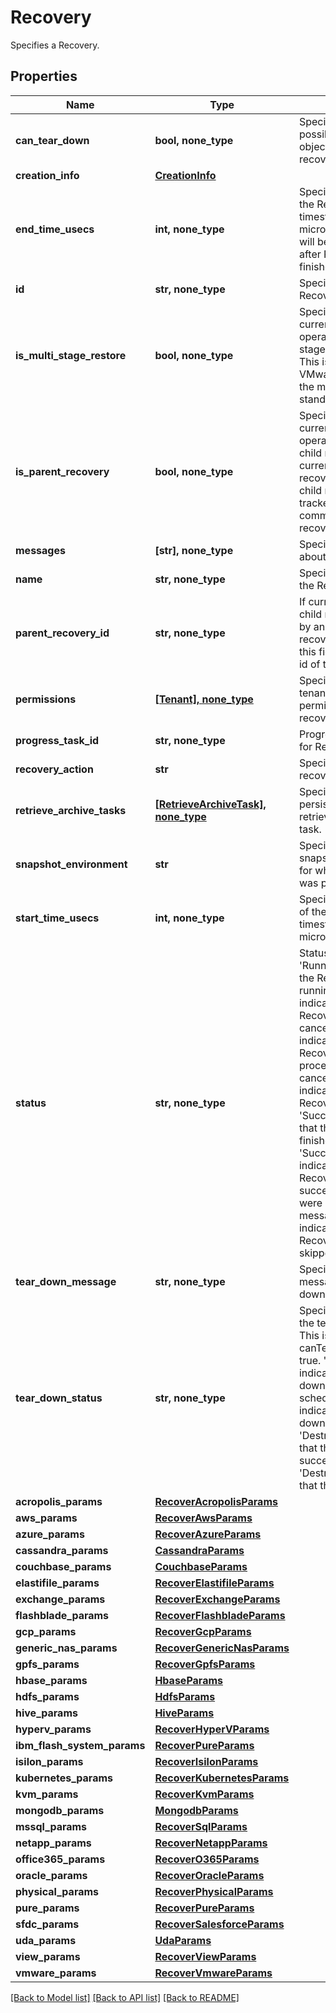 # Recovery

Specifies a Recovery.

## Properties
Name | Type | Description | Notes
------------ | ------------- | ------------- | -------------
**can_tear_down** | **bool, none_type** | Specifies whether it&#39;s possible to tear down the objects created by the recovery. | [optional] 
**creation_info** | [**CreationInfo**](CreationInfo.md) |  | [optional] 
**end_time_usecs** | **int, none_type** | Specifies the end time of the Recovery in Unix timestamp epoch in microseconds. This field will be populated only after Recovery is finished. | [optional] 
**id** | **str, none_type** | Specifies the id of the Recovery. | [optional] 
**is_multi_stage_restore** | **bool, none_type** | Specifies whether the current recovery operation is a multi-stage restore operation. This is currently used by VMware recoveres for the migration/hot-standby use case. | [optional] 
**is_parent_recovery** | **bool, none_type** | Specifies whether the current recovery operation has created child recoveries. This is currently used in SQL recovery where multiple child recoveries can be tracked under a common/parent recovery. | [optional] 
**messages** | **[str], none_type** | Specifies messages about the recovery. | [optional] 
**name** | **str, none_type** | Specifies the name of the Recovery. | [optional] 
**parent_recovery_id** | **str, none_type** | If current recovery is child recovery triggered by another parent recovery operation, then this field willt specify the id of the parent recovery. | [optional] 
**permissions** | [**[Tenant], none_type**](TenantInfo.md) | Specifies the list of tenants that have permissions for this recovery. | [optional] 
**progress_task_id** | **str, none_type** | Progress monitor task id for Recovery. | [optional] 
**recovery_action** | **str** | Specifies the type of recover action. | [optional] 
**retrieve_archive_tasks** | [**[RetrieveArchiveTask], none_type**](RetrieveArchiveTask.md) | Specifies the list of persistent state of a retrieve of an archive task. | [optional] 
**snapshot_environment** | **str** | Specifies the type of snapshot environment for which the Recovery was performed. | [optional] 
**start_time_usecs** | **int, none_type** | Specifies the start time of the Recovery in Unix timestamp epoch in microseconds. | [optional] 
**status** | **str, none_type** | Status of the Recovery. &#39;Running&#39; indicates that the Recovery is still running. &#39;Canceled&#39; indicates that the Recovery has been cancelled. &#39;Canceling&#39; indicates that the Recovery is in the process of being cancelled. &#39;Failed&#39; indicates that the Recovery has failed. &#39;Succeeded&#39; indicates that the Recovery has finished successfully. &#39;SucceededWithWarning&#39; indicates that the Recovery finished successfully, but there were some warning messages. &#39;Skipped&#39; indicates that the Recovery task was skipped. | [optional] 
**tear_down_message** | **str, none_type** | Specifies the error message about the tear down operation if it fails. | [optional] 
**tear_down_status** | **str, none_type** | Specifies the status of the tear down operation. This is only set when the canTearDown is set to true. &#39;DestroyScheduled&#39; indicates that the tear down is ready to schedule. &#39;Destroying&#39; indicates that the tear down is still running. &#39;Destroyed&#39; indicates that the tear down succeeded. &#39;DestroyError&#39; indicates that the tear down failed. | [optional] 
**acropolis_params** | [**RecoverAcropolisParams**](RecoverAcropolisParams.md) |  | [optional] 
**aws_params** | [**RecoverAwsParams**](RecoverAwsParams.md) |  | [optional] 
**azure_params** | [**RecoverAzureParams**](RecoverAzureParams.md) |  | [optional] 
**cassandra_params** | [**CassandraParams**](CassandraParams.md) |  | [optional] 
**couchbase_params** | [**CouchbaseParams**](CouchbaseParams.md) |  | [optional] 
**elastifile_params** | [**RecoverElastifileParams**](RecoverElastifileParams.md) |  | [optional] 
**exchange_params** | [**RecoverExchangeParams**](RecoverExchangeParams.md) |  | [optional] 
**flashblade_params** | [**RecoverFlashbladeParams**](RecoverFlashbladeParams.md) |  | [optional] 
**gcp_params** | [**RecoverGcpParams**](RecoverGcpParams.md) |  | [optional] 
**generic_nas_params** | [**RecoverGenericNasParams**](RecoverGenericNasParams.md) |  | [optional] 
**gpfs_params** | [**RecoverGpfsParams**](RecoverGpfsParams.md) |  | [optional] 
**hbase_params** | [**HbaseParams**](HbaseParams.md) |  | [optional] 
**hdfs_params** | [**HdfsParams**](HdfsParams.md) |  | [optional] 
**hive_params** | [**HiveParams**](HiveParams.md) |  | [optional] 
**hyperv_params** | [**RecoverHyperVParams**](RecoverHyperVParams.md) |  | [optional] 
**ibm_flash_system_params** | [**RecoverPureParams**](RecoverPureParams.md) |  | [optional] 
**isilon_params** | [**RecoverIsilonParams**](RecoverIsilonParams.md) |  | [optional] 
**kubernetes_params** | [**RecoverKubernetesParams**](RecoverKubernetesParams.md) |  | [optional] 
**kvm_params** | [**RecoverKvmParams**](RecoverKvmParams.md) |  | [optional] 
**mongodb_params** | [**MongodbParams**](MongodbParams.md) |  | [optional] 
**mssql_params** | [**RecoverSqlParams**](RecoverSqlParams.md) |  | [optional] 
**netapp_params** | [**RecoverNetappParams**](RecoverNetappParams.md) |  | [optional] 
**office365_params** | [**RecoverO365Params**](RecoverO365Params.md) |  | [optional] 
**oracle_params** | [**RecoverOracleParams**](RecoverOracleParams.md) |  | [optional] 
**physical_params** | [**RecoverPhysicalParams**](RecoverPhysicalParams.md) |  | [optional] 
**pure_params** | [**RecoverPureParams**](RecoverPureParams.md) |  | [optional] 
**sfdc_params** | [**RecoverSalesforceParams**](RecoverSalesforceParams.md) |  | [optional] 
**uda_params** | [**UdaParams**](UdaParams.md) |  | [optional] 
**view_params** | [**RecoverViewParams**](RecoverViewParams.md) |  | [optional] 
**vmware_params** | [**RecoverVmwareParams**](RecoverVmwareParams.md) |  | [optional] 

[[Back to Model list]](../README.md#documentation-for-models) [[Back to API list]](../README.md#documentation-for-api-endpoints) [[Back to README]](../README.md)


